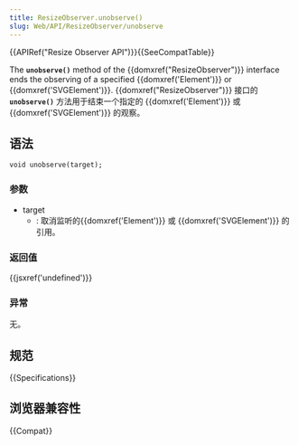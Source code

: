 ```yaml
---
title: ResizeObserver.unobserve()
slug: Web/API/ResizeObserver/unobserve
---
```


{{APIRef("Resize Observer API")}}{{SeeCompatTable}}

The **`unobserve()`** method of the {{domxref("ResizeObserver")}} interface ends the observing of a specified {{domxref('Element')}} or {{domxref('SVGElement')}}.
{{domxref("ResizeObserver")}} 接口的 **`unobserve()`** 方法用于结束一个指定的 {{domxref('Element')}} 或 {{domxref('SVGElement')}} 的观察。

## 语法

```plain
void unobserve(target);
```

### 参数

- target
  - : 取消监听的{{domxref('Element')}} 或 {{domxref('SVGElement')}} 的引用。

### 返回值

{{jsxref('undefined')}}

### 异常

无。

## 规范

{{Specifications}}

## 浏览器兼容性

{{Compat}}
